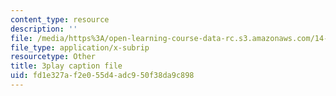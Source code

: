 ```yaml
---
content_type: resource
description: ''
file: /media/https%3A/open-learning-course-data-rc.s3.amazonaws.com/14-01sc-principles-of-microeconomics-fall-2011/fd1e327af2e055d4adc950f38da9c898_IuQjBqzmUKA.vtt
file_type: application/x-subrip
resourcetype: Other
title: 3play caption file
uid: fd1e327a-f2e0-55d4-adc9-50f38da9c898
---
```

